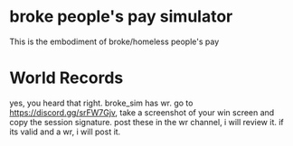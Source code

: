 # broke people's pay simulator
This is the embodiment of broke/homeless people's pay
# World Records
yes, you heard that right. broke_sim has wr. go to https://discord.gg/srFW7Gjv, take a screenshot of your win screen and copy the session signature. post these in the wr channel, i will review it. if its valid and a wr, i will post it.

